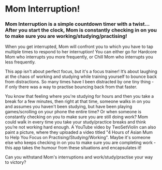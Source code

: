 # Mom Interruption!

### Mom Interruption is a simple countdown timer with a twist... After you start the clock, Mom is constantly checking in on you to make sure you are working/studying/practising!

When you get interrupted, Mom will confront you to which you have to tap multiple times to respond to her interruption! You can either go for Hardcore Mom who interrupts you more frequently, or Chill Mom who interrupts you less frequently.

This app isn’t about perfect focus, but it's a focus trainer! It’s about laughing at the chaos of working and studying while training yourself to bounce back from distractions. So many times have I been distracted by one tiny thing - if only there was a way to practise bouncing back from that faster.

You know that feeling where you're studying for hours and then you take a break for a few minutes, then right at that time, someone walks in on you and assumes you haven't been studying, but have been playing games/scrolling on your phone the entire time? Or when someone is constantly checking on you to make sure you are still doing work? Mom could walk in every time you take your study/practice breaks and think you’re not working hard enough. A YouTube video by TwoSetViolin can also paint a picture, where they uploaded a video titled "4 Hours of Asian Mum to Help You Focus on Practising/Studying/Working". Maybe it's someone else who keeps checking in on you to make sure you are completing work - this app takes the humour from these situations and encapsulates it!

Can you withstand Mom's interruptions and work/study/practise your way to victory?
